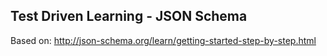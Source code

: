 Test Driven Learning - JSON Schema
----------------------------------

Based on: http://json-schema.org/learn/getting-started-step-by-step.html

